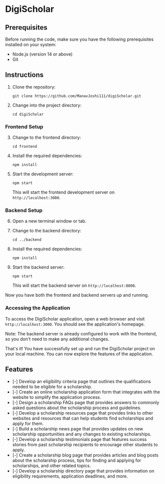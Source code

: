 # DigiScholar

## Prerequisites
Before running the code, make sure you have the following prerequisites installed on your system:

- Node.js (version 14 or above)
- Git

## Instructions

1. Clone the repository:
   ```
   git clone https://github.com/ManavJoshi111/digiScholar.git
   ```

2. Change into the project directory:
   ```
   cd digiScholar
   ```

### Frontend Setup

3. Change to the frontend directory:
   ```
   cd frontend
   ```

4. Install the required dependencies:
   ```
   npm install
   ```

5. Start the development server:
   ```
   npm start
   ```
   This will start the frontend development server on `http://localhost:3000`.

### Backend Setup

6. Open a new terminal window or tab.

7. Change to the backend directory:
   ```
   cd ../backend
   ```

8. Install the required dependencies:
   ```
   npm install
   ```

9. Start the backend server:
   ```
   npm start
   ```
   This will start the backend server on `http://localhost:8000`.

Now you have both the frontend and backend servers up and running.

### Accessing the Application

To access the DigiScholar application, open a web browser and visit `http://localhost:3000`. You should see the application's homepage.

Note: The backend server is already configured to work with the frontend, so you don't need to make any additional changes.

That's it! You have successfully set up and run the DigiScholar project on your local machine. You can now explore the features of the application.

## Features

- [-] Develop an eligibility criteria page that outlines the qualifications needed to be eligible for a scholarship.
- [-] Create an online scholarship application form that integrates with the website to simplify the application process.
- [-] Design a scholarship FAQs page that provides answers to commonly asked questions about the scholarship process and guidelines.
- [-] Develop a scholarship resources page that provides links to other websites and resources that can help students find scholarships and apply for them.
- [-] Build a scholarship news page that provides updates on new scholarship opportunities and any changes to existing scholarships.
- [-] Develop a scholarship testimonials page that features success stories from past scholarship recipients to encourage other students to apply.
- [-] Create a scholarship blog page that provides articles and blog posts about the scholarship process, tips for finding and applying for scholarships, and other related topics.
- [-] Develop a scholarship directory page that provides information on eligibility requirements, application deadlines, and more.
```
